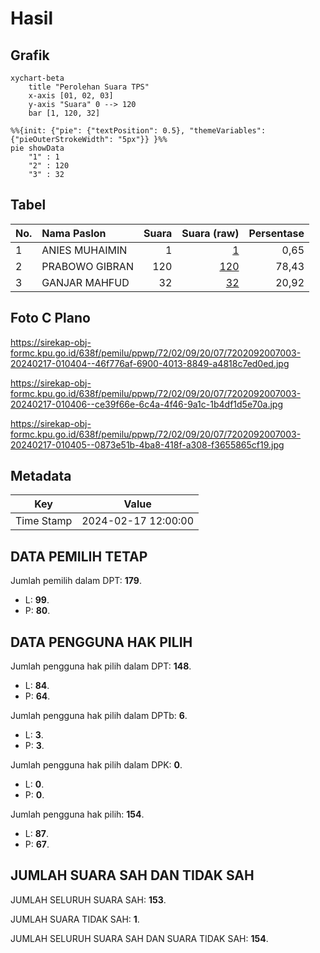 # Hasil

## Grafik

```mermaid
xychart-beta
    title "Perolehan Suara TPS"
    x-axis [01, 02, 03]
    y-axis "Suara" 0 --> 120
    bar [1, 120, 32]
```

```mermaid
%%{init: {"pie": {"textPosition": 0.5}, "themeVariables": {"pieOuterStrokeWidth": "5px"}} }%%
pie showData
    "1" : 1
    "2" : 120
    "3" : 32
```

## Tabel

| No. | Nama Paslon    | Suara | Suara (raw) | Persentase |
|:--- |:-------------- | -----:| -----------:| ----------:|
| 1   | ANIES MUHAIMIN | 1     | [1][p-1]    | 0,65       |
| 2   | PRABOWO GIBRAN | 120   | [120][p-2]  | 78,43      |
| 3   | GANJAR MAHFUD  | 32    | [32][p-3]   | 20,92      |


[p-1]: https://github.com/gigit-pemilu/pemilu-2024-72-sulawesi-tengah/blob/main/pilpres/hitung-suara/sub/72-sulawesi-tengah/sub/02-poso/sub/09-lore-selatan/sub/2007-badangkaia/sub/003-tps/sub/paslon-1.txt
[p-2]: https://github.com/gigit-pemilu/pemilu-2024-72-sulawesi-tengah/blob/main/pilpres/hitung-suara/sub/72-sulawesi-tengah/sub/02-poso/sub/09-lore-selatan/sub/2007-badangkaia/sub/003-tps/sub/paslon-2.txt
[p-3]: https://github.com/gigit-pemilu/pemilu-2024-72-sulawesi-tengah/blob/main/pilpres/hitung-suara/sub/72-sulawesi-tengah/sub/02-poso/sub/09-lore-selatan/sub/2007-badangkaia/sub/003-tps/sub/paslon-3.txt

## Foto C Plano

https://sirekap-obj-formc.kpu.go.id/638f/pemilu/ppwp/72/02/09/20/07/7202092007003-20240217-010404--46f776af-6900-4013-8849-a4818c7ed0ed.jpg

https://sirekap-obj-formc.kpu.go.id/638f/pemilu/ppwp/72/02/09/20/07/7202092007003-20240217-010406--ce39f66e-6c4a-4f46-9a1c-1b4df1d5e70a.jpg

https://sirekap-obj-formc.kpu.go.id/638f/pemilu/ppwp/72/02/09/20/07/7202092007003-20240217-010405--0873e51b-4ba8-418f-a308-f3655865cf19.jpg


## Metadata

| Key        | Value               |
| ---------- | ------------------- |
| Time Stamp | 2024-02-17 12:00:00 |


## DATA PEMILIH TETAP

Jumlah pemilih dalam DPT: **179**.
 * L: **99**.
 * P: **80**.

## DATA PENGGUNA HAK PILIH

Jumlah pengguna hak pilih dalam DPT: **148**.
 * L: **84**.
 * P: **64**.

Jumlah pengguna hak pilih dalam DPTb: **6**.
 * L: **3**.
 * P: **3**.

Jumlah pengguna hak pilih dalam DPK: **0**.
 * L: **0**.
 * P: **0**.

Jumlah pengguna hak pilih: **154**.
 * L: **87**.
 * P: **67**.

## JUMLAH SUARA SAH DAN TIDAK SAH

JUMLAH SELURUH SUARA SAH: **153**.

JUMLAH SUARA TIDAK SAH: **1**.

JUMLAH SELURUH SUARA SAH DAN SUARA TIDAK SAH: **154**.


